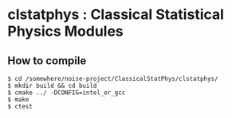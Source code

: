 # clstatphys : Classical Statistical Physics Modules 

## How to compile 

```
$ cd /somewhere/noise-project/ClassicalStatPhys/clstatphys/
$ mkdir build && cd build
$ cmake ../ -DCONFIG=intel_or_gcc
$ make
$ ctest
```

